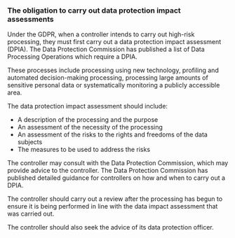###  The obligation to carry out data protection impact assessments

Under the GDPR, when a controller intends to carry out high-risk processing,
they must first carry out a data protection impact assessment (DPIA). The Data
Protection Commission has published a list of Data Processing Operations which
require a DPIA.

These processes include processing using new technology, profiling and
automated decision-making processing, processing large amounts of sensitive
personal data or systematically monitoring a publicly accessible area.

The data protection impact assessment should include:

  * A description of the processing and the purpose 
  * An assessment of the necessity of the processing 
  * An assessment of the risks to the rights and freedoms of the data subjects 
  * The measures to be used to address the risks 

The controller may consult with the Data Protection Commission, which may
provide advice to the controller. The Data Protection Commission has published
detailed guidance for controllers on how and when to carry out a DPIA.

The controller should carry out a review after the processing has begun to
ensure it is being performed in line with the data impact assessment that was
carried out.

The controller should also seek the advice of its data protection officer.
